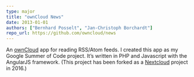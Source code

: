 ```yaml
---
type: major
title: "ownCloud News"
date: 2013-01-01
authors: ["Bernhard Posselt", "Jan-Christoph Borchardt"]
repo_url: https://github.com/owncloud/news
---
```


An [ownCloud](https://owncloud.org) app for reading RSS/Atom feeds.
I created this app as my Google Summer of Code project. 
It’s written in PHP and Javascript with the AngularJS framework.
(This project has been forked as a [Nextcloud](https://github.com/nextcloud/news) 
project in 2016.) 
